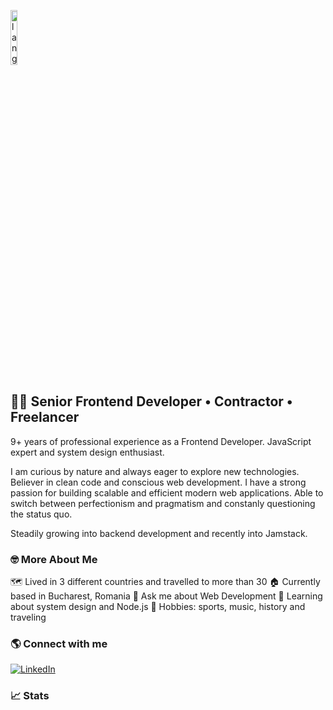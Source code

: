 <p align="left"><img width=15%" src="https://github.com/alansmathew/alansmathew/raw/master/lang.gif" alt="lang image here" /></p>

## 👩‍💻 Senior Frontend Developer • Contractor • Freelancer

9+ years of professional experience as a Frontend Developer. JavaScript expert and system design enthusiast. 

I am curious by nature and always eager to explore new technologies. Believer in clean code and conscious web development. I have a strong passion for building scalable and efficient modern web applications. Able to switch between perfectionism and pragmatism and constanly questioning the status quo. 

Steadily growing into backend development and recently into Jamstack. 

### 🤓 More About Me

🗺️ Lived in 3 different countries and travelled to more than 30
🏠 Currently based in Bucharest, Romania
💬 Ask me about Web Development
📖 Learning about system design and Node.js
🫶 Hobbies: sports, music, history and traveling

### 🌎 Connect with me

<a href="https://www.linkedin.com/in/vladimir-vancea-94803b75/"><img src="https://img.shields.io/badge/LinkedIn--_.svg?style=social&logo=linkedin" alt="LinkedIn"></a>

### 📈 Stats


